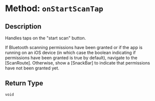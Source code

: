 # Method: `onStartScanTap`

## Description

Handles taps on the "start scan" button.

 If Bluetooth scanning permissions have been granted or if the app is running on an iOS device (in which case
 the boolean indicating if permissions have been granted is true by default), navigate to the [ScanRoute].
 Otherwise, show a [SnackBar] to indicate that permissions have not been granted yet.

## Return Type
`void`

